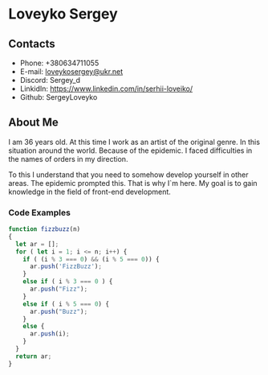# Loveyko Sergey

## Contacts

* Phone: +380634711055
* E-mail: loveykosergey@ukr.net
* Discord: Sergey_d
* LinkidIn: https://www.linkedin.com/in/serhii-loveiko/
* Github: SergeyLoveyko

## About Me

I am 36 years old. At this time I work as an artist of the original genre.
In this situation around the world. Because of the epidemic.
I faced difficulties in the names of orders in my direction.

To this I understand that you need to somehow develop yourself in other areas. The epidemic prompted this.
That is why I`m here. My goal is to gain knowledge in the field of front-end development.

### Code Examples
```javascript
function fizzbuzz(n)
{
  let ar = [];
  for ( let i = 1; i <= n; i++) {
    if ( (i % 3 === 0) && (i % 5 === 0)) {
      ar.push('FizzBuzz');
    }
    else if ( i % 3 === 0 ) {
      ar.push("Fizz");
    }
    else if ( i % 5 === 0) {
      ar.push("Buzz");
    }
    else {
      ar.push(i);
    }
  }
  return ar;
}
```